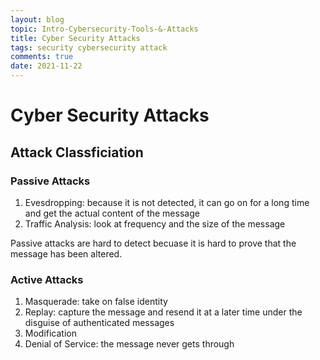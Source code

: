 ```yaml
---
layout: blog
topic: Intro-Cybersecurity-Tools-&-Attacks
title: Cyber Security Attacks
tags: security cybersecurity attack
comments: true
date: 2021-11-22
---
```


# Cyber Security Attacks

## Attack Classficiation

### Passive Attacks
1. Evesdropping: because it is not detected, it can go on for a long time and get the actual content of the message
2. Traffic Analysis: look at frequency and the size of the message

Passive attacks are hard to detect becuase it is hard to prove that the message has been altered. 

### Active Attacks
1. Masquerade: take on false identity
2. Replay: capture the message and resend it at a later time under the disguise of authenticated messages
3. Modification
4. Denial of Service: the message never gets through
